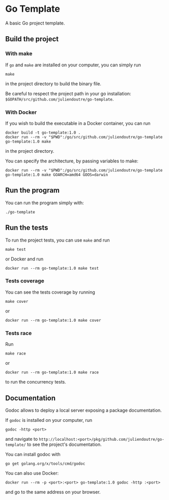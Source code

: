 # Go Template

A basic Go project template.

## Build the project

### With make

If `go` and `make` are installed on your computer, you can simply run

```shell
make
```

in the project directory to build the binary file.

Be careful to respect the project path in your go installation: `$GOPATH/src/github.com/juliendoutre/go-template`.

### With Docker

If you wish to build the executable in a Docker container, you can run

```shell
docker build -t go-template:1.0 .
docker run --rm -v "$PWD":/go/src/github.com/juliendoutre/go-template go-template:1.0 make
```

in the project directory.

You can specify the architecture, by passing variables to make:
```shell
docker run --rm -v "$PWD":/go/src/github.com/juliendoutre/go-template go-template:1.0 make GOARCH=amd64 GOOS=darwin
```

## Run the program

You can run the program simply with:

```shell
./go-template
```

## Run the tests

To run the project tests, you can use `make` and run

```shell
make test
```

or Docker and run

```shell
docker run --rm go-template:1.0 make test
```

### Tests coverage

You can see the tests coverage by running

```shell
make cover
```

or

```shell
docker run --rm go-template:1.0 make cover
```

### Tests race

Run

```shell
make race
```

or

```shell
docker run --rm go-template:1.0 make race
```

to run the concurrency tests.

## Documentation

Godoc allows to deploy a local server exposing a package documentation.

If `godoc` is installed on your computer, run

```shell
godoc -http <port>
```

and navigate to `http://localhost:<port>/pkg/github.com/juliendoutre/go-template/` to see the project's documentation.

You can install godoc with 
```shell
go get golang.org/x/tools/cmd/godoc
```

You can also use Docker:

```shell
docker run --rm -p <port>:<port> go-template:1.0 godoc -http :<port>
```

and go to the same address on your browser.
